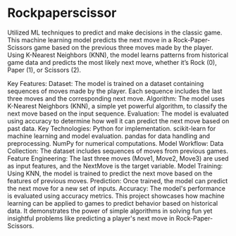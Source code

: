 # Rockpaperscissor
Utilized ML techniques to predict and make decisions in the classic game.
This machine learning model predicts the next move in a Rock-Paper-Scissors game based on the previous three moves made by the player. Using K-Nearest Neighbors (KNN), the model learns patterns from historical game data and predicts the most likely next move, whether it’s Rock (0), Paper (1), or Scissors (2).

Key Features:
Dataset: The model is trained on a dataset containing sequences of moves made by the player. Each sequence includes the last three moves and the corresponding next move.
Algorithm: The model uses K-Nearest Neighbors (KNN), a simple yet powerful algorithm, to classify the next move based on the input sequence.
Evaluation: The model is evaluated using accuracy to determine how well it can predict the next move based on past data.
Key Technologies:
Python for implementation.
scikit-learn for machine learning and model evaluation.
pandas for data handling and preprocessing.
NumPy for numerical computations.
Model Workflow:
Data Collection: The dataset includes sequences of moves from previous games.
Feature Engineering: The last three moves (Move1, Move2, Move3) are used as input features, and the NextMove is the target variable.
Model Training: Using KNN, the model is trained to predict the next move based on the features of previous moves.
Prediction: Once trained, the model can predict the next move for a new set of inputs.
Accuracy: The model's performance is evaluated using accuracy metrics.
This project showcases how machine learning can be applied to games to predict behavior based on historical data. It demonstrates the power of simple algorithms in solving fun yet insightful problems like predicting a player's next move in Rock-Paper-Scissors.
